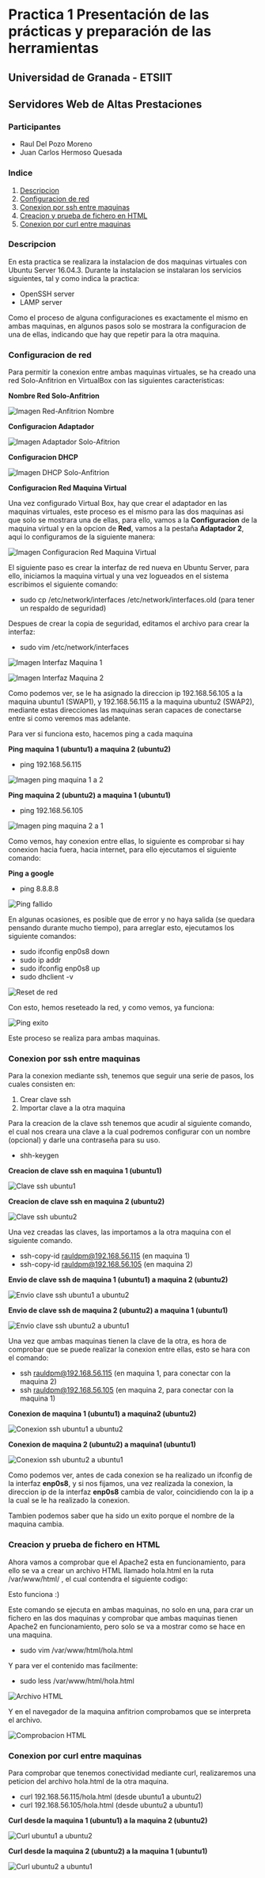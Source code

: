 # Practica 1 Presentación de las prácticas y preparación de las herramientas #

## Universidad de Granada - ETSIIT ##
## Servidores Web de Altas Prestaciones ##

### Participantes ###

- Raul Del Pozo Moreno
- Juan Carlos Hermoso Quesada

### Indice ###

1. [Descripcion](#id1)
2. [Configuracion de red](#id2)
3. [Conexion por ssh entre maquinas](#id3)
4. [Creacion y prueba de fichero en HTML](#id4)
5. [Conexion por curl entre maquinas](#id5)

### Descripcion <a name="id1"></a>

En esta practica se realizara la instalacion de dos maquinas virtuales con Ubuntu Server 16.04.3. Durante la instalacion se instalaran los servicios siguientes, tal y como indica la practica:

- OpenSSH server
- LAMP server

Como el proceso de alguna configuraciones es exactamente el mismo en ambas maquinas, en algunos pasos solo se mostrara la configuracion de una de ellas, indicando que hay que repetir para la otra maquina.

### Configuracion de red <a name="id2"></a>

Para permitir la conexion entre ambas maquinas virtuales, se ha creado una red Solo-Anfitrion en VirtualBox con las siguientes caracteristicas:

**Nombre Red Solo-Anfitrion**
 
![Imagen Red-Anfitrion Nombre](https://github.com/rauldpm/SWAP1718/blob/master/Practica1/Imagenes/RedSoloAnfitrion.png "Imagen Red-Anfitrion Nombre")

**Configuracion Adaptador**

![Imagen Adaptador Solo-Afitrion](https://github.com/rauldpm/SWAP1718/blob/master/Practica1/Imagenes/RedSoloAnfitrionAdaptador.png "Imagen Configuracion Adaptador")

**Configuracion DHCP**

![Imagen DHCP Solo-Anfitrion](https://github.com/rauldpm/SWAP1718/blob/master/Practica1/Imagenes/RedSoloAnfitrionDHCP.png "Imagen Configuracion DHCP")

**Configuracion Red Maquina Virtual**

Una vez configurado Virtual Box, hay que crear el adaptador en las maquinas virtuales, este proceso es el mismo para las dos maquinas asi que solo se mostrara una de ellas, para ello, vamos a la **Configuracion** de la maquina virtual y en la opcion de **Red**, vamos a la pestaña **Adaptador 2**, aqui lo configuramos de la siguiente manera:

![Imagen Configuracion Red Maquina Virtual](https://github.com/rauldpm/SWAP1718/blob/master/Practica1/Imagenes/Configuracion%20Red%20Maquina%20Virtual.png "Imagen Configuracion Red Maquina Virtual")

El siguiente paso es crear la interfaz de red nueva en Ubuntu Server, para ello, iniciamos la maquina virtual y una vez logueados en el sistema escribimos el siguiente comando:

- sudo cp /etc/network/interfaces /etc/network/interfaces.old (para tener un respaldo de seguridad)

Despues de crear la copia de seguridad, editamos el archivo para crear la interfaz:

- sudo vim /etc/network/interfaces

![Imagen Interfaz Maquina 1](https://github.com/rauldpm/SWAP1718/blob/master/Practica1/Imagenes/Configuracion%20interfaces%201.png "Imagen Interfaz 1")

![Imagen Interfaz Maquina 2](https://github.com/rauldpm/SWAP1718/blob/master/Practica1/Imagenes/Configuracion%20interfaces%202.png "Imagen Interfaz 2")

Como podemos ver, se le ha asignado la direccion ip 192.168.56.105 a la maquina ubuntu1 (SWAP1), y 192.168.56.115 a la maquina ubuntu2 (SWAP2), mediante estas direcciones las maquinas seran capaces de conectarse entre si como veremos mas adelante.

Para ver si funciona esto, hacemos ping a cada maquina

**Ping maquina 1 (ubuntu1) a maquina 2 (ubuntu2)**

- ping 192.168.56.115

![Imagen ping maquina 1 a 2](https://github.com/rauldpm/SWAP1718/blob/master/Practica1/Imagenes/Ping%20maquina%201.png "Imagen Ping maquina 1")

**Ping maquina 2 (ubuntu2) a maquina 1 (ubuntu1)** 

- ping 192.168.56.105

![Imagen ping maquina 2 a 1](https://github.com/rauldpm/SWAP1718/blob/master/Practica1/Imagenes/Ping%20maquina%202.png "Imagen Ping maquina 2")

Como vemos, hay conexion entre ellas, lo siguiente es comprobar si hay conexion hacia fuera, hacia internet, para ello ejecutamos el siguiente comando:

**Ping a google**

- ping 8.8.8.8 

![Ping fallido](https://github.com/rauldpm/SWAP1718/blob/master/Practica1/Imagenes/ping%20google%20fallido.png "Ping fallido")

En algunas ocasiones, es posible que de error y no haya salida (se quedara pensando durante mucho tiempo), para arreglar esto, ejecutamos los siguiente comandos:

- sudo ifconfig enp0s8 down
- sudo ip addr
- sudo ifconfig enp0s8 up
- sudo dhclient -v

![Reset de red](https://github.com/rauldpm/SWAP1718/blob/master/Practica1/Imagenes/reset%20red.png "Reset red")

Con esto, hemos reseteado la red, y como vemos, ya funciona:

![Ping exito](https://github.com/rauldpm/SWAP1718/blob/master/Practica1/Imagenes/ping%20google%20exito.png "Ping exito")

Este proceso se realiza para ambas maquinas.

### Conexion por ssh entre maquinas <a name="id3"></a>

Para la conexion mediante ssh, tenemos que seguir una serie de pasos, los cuales consisten en:

1. Crear clave ssh
2. Importar clave a la otra maquina

Para la creacion de la clave ssh tenemos que acudir al siguiente comando, el cual nos creara una clave a la cual podremos configurar con un nombre (opcional) y darle una contraseña para su uso. 

- shh-keygen

**Creacion de clave ssh en maquina 1 (ubuntu1)**

![Clave ssh ubuntu1](https://github.com/rauldpm/SWAP1718/blob/master/Practica1/Imagenes/ssh-keygen1.png "Clave ssh en maquina 1")

**Creacion de clave ssh en maquina 2 (ubuntu2)**

![Clave ssh ubuntu2](https://github.com/rauldpm/SWAP1718/blob/master/Practica1/Imagenes/ssh-keygen2.png "Clave ssh en maquina 2")

Una vez creadas las claves, las importamos a la otra maquina con el siguiente comando.

- ssh-copy-id rauldpm@192.168.56.115 (en maquina 1)
- ssh-copy-id rauldpm@192.168.56.105 (en maquina 2)

**Envio de clave ssh de maquina 1 (ubuntu1) a maquina 2 (ubuntu2)**

![Envio clave ssh ubuntu1 a ubuntu2](https://github.com/rauldpm/SWAP1718/blob/master/Practica1/Imagenes/ssh-copy1.png "Envio clave ssh ubuntu1 a ubuntu2")

**Envio de clave ssh de maquina 2 (ubuntu2) a maquina 1 (ubuntu1)**

![Envio clave ssh ubuntu2 a ubuntu1](https://github.com/rauldpm/SWAP1718/blob/master/Practica1/Imagenes/ssh-copy2.png "Envio clave ssh ubuntu2 a ubuntu1")


Una vez que ambas maquinas tienen la clave de la otra, es hora de comprobar que se puede realizar la conexion entre ellas, esto se hara con el comando:

- ssh rauldpm@192.168.56.115 (en maquina 1, para conectar con la maquina 2)
- ssh rauldpm@192.168.56.105 (en maquina 2, para conectar con la maquina 1)

**Conexion de maquina 1 (ubuntu1) a maquina2 (ubuntu2)**

![Conexion ssh ubuntu1 a ubuntu2](https://github.com/rauldpm/SWAP1718/blob/master/Practica1/Imagenes/ssh-connect1.png "Conexion ssh ubuntu1 a ubuntu2")

**Conexion de maquina 2 (ubuntu2) a maquina1 (ubuntu1)**

![Conexion ssh ubuntu2 a ubuntu1](https://github.com/rauldpm/SWAP1718/blob/master/Practica1/Imagenes/ssh-connect2.png "Conexion ssh ubuntu2 a ubuntu1")

Como podemos ver, antes de cada conexion se ha realizado un ifconfig de la interfaz **enp0s8**, y si nos fijamos, una vez realizada la conexion, la direccion ip de la interfaz **enp0s8** cambia de valor, coincidiendo con la ip a la cual se le ha realizado la conexion.

Tambien podemos saber que ha sido un exito porque el nombre de la maquina cambia.

### Creacion y prueba de fichero en HTML <a name="id4"></a>

Ahora vamos a comprobar que el Apache2 esta en funcionamiento, para ello se va a crear un archivo HTML llamado hola.html en la ruta /var/www/html/ , el cual contendra el siguiente codigo:

<HTML>
  <BODY>
    Esto funciona  :)
  </BODY>
</HTML>

Este comando se ejecuta en ambas maquinas, no solo en una, para crar un fichero en las dos maquinas y comprobar que ambas maquinas tienen Apache2 en funcionamiento, pero solo se va a mostrar como se hace en una maquina.

- sudo vim /var/www/html/hola.html

Y para ver el contenido mas facilmente:

- sudo less /var/www/html/hola.html

![Archivo HTML](https://github.com/rauldpm/SWAP1718/blob/master/Practica1/Imagenes/holaMaquina1.png "Archivo HTML")

Y en el navegador de la maquina anfitrion comprobamos que se interpreta el archivo.

![Comprobacion HTML](https://github.com/rauldpm/SWAP1718/blob/master/Practica1/Imagenes/HTML.png "Comprobacion HTML")


### Conexion por curl entre maquinas <a name="id5"></a>

Para comprobar que tenemos conectividad mediante curl, realizaremos una peticion del archivo hola.html de la otra maquina.

- curl 192.168.56.115/hola.html (desde ubuntu1 a ubuntu2)
- curl 192.168.56.105/hola.html (desde ubuntu2 a ubuntu1)

**Curl desde la maquina 1 (ubuntu1) a la maquina 2 (ubuntu2)**

![Curl ubuntu1 a ubuntu2](https://github.com/rauldpm/SWAP1718/blob/master/Practica1/Imagenes/curl1.png "Curl ubuntu1 a ubuntu2")

**Curl desde la maquina 2 (ubuntu2) a la maquina 1 (ubuntu1)**

![Curl ubuntu2 a ubuntu1](https://github.com/rauldpm/SWAP1718/blob/master/Practica1/Imagenes/curl1.png "Curl ubuntu2 a ubuntu1")
















